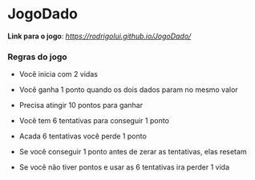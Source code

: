 # JogoDado
 
**Link para o jogo**: *https://rodrigolui.github.io/JogoDado/*

### Regras do jogo

* Você inicia com 2 vidas 

* Você ganha 1 ponto quando os dois dados param no mesmo valor

* Precisa atingir 10  pontos para ganhar 

* Você tem 6 tentativas para conseguir 1 ponto

* Acada 6 tentativas você perde 1 ponto

* Se você conseguir 1 ponto antes de zerar as tentativas, elas resetam 

* Se você não tiver pontos e usar as 6 tentativas ira perder 1 vida